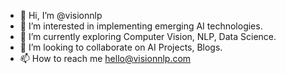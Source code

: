 - 👋 Hi, I’m @visionnlp
- 👀 I’m interested in implementing emerging AI technologies.
- 🌱 I’m currently exploring Computer Vision, NLP, Data Science.
- 💞️ I’m looking to collaborate on AI Projects, Blogs.
- 📫 How to reach me hello@visionnlp.com

<!---
visionnlp/visionnlp is a ✨ special ✨ repository because its `README.md` (this file) appears on your GitHub profile.
You can click the Preview link to take a look at your changes.
--->
